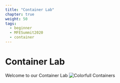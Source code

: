 ```yaml
---
title: "Container Lab"
chapter: true
weight: 50
tags:
  - beginner
  - MFESummit2020
  - container
---
```


# Container Lab

Welcome to our Container Lab
![Colorfull Containers](/images/mfe/colorful-containers.jpg)
